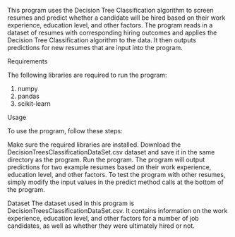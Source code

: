 This program uses the Decision Tree Classification algorithm to screen resumes and predict whether a candidate will be hired based on their work experience, education level, and other factors. The program reads in a dataset of resumes with corresponding hiring outcomes and applies the Decision Tree Classification algorithm to the data. It then outputs predictions for new resumes that are input into the program.

Requirements

The following libraries are required to run the program:
  1. numpy
  2. pandas
  3. scikit-learn

Usage

To use the program, follow these steps:
  
  Make sure the required libraries are installed.
  Download the DecisionTreesClassificationDataSet.csv dataset and save it in the same directory as the program.
  Run the program.
  The program will output predictions for two example resumes based on their work experience, education level, and other factors. To test the program with   other resumes, simply modify the input values in the predict method calls at the bottom of the program.

Dataset
The dataset used in this program is DecisionTreesClassificationDataSet.csv. It contains information on the work experience, education level, and other factors for a number of job candidates, as well as whether they were ultimately hired or not.
